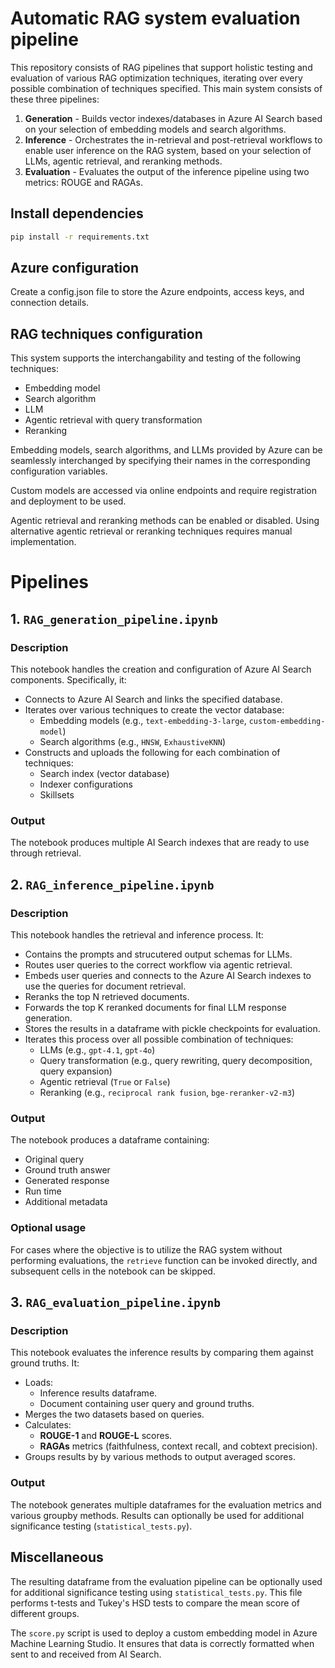 # Automatic RAG system evaluation pipeline

This repository consists of RAG pipelines that support holistic testing and evaluation of various RAG optimization techniques, iterating over every possible combination of techniques specified. This main system consists of these three pipelines:

1. **Generation** - Builds vector indexes/databases in Azure AI Search based on your selection of embedding models and search algorithms.
2. **Inference** - Orchestrates the in-retrieval and post-retrieval workflows to enable user inference on the RAG system, based on your selection of LLMs, agentic retrieval, and reranking methods.
3. **Evaluation** - Evaluates the output of the inference pipeline using two metrics: ROUGE and RAGAs. 

## Install dependencies


```bash
pip install -r requirements.txt
```

## Azure configuration

Create a config.json file to store the Azure endpoints, access keys, and connection details.

## RAG techniques configuration 
This system supports the interchangability and testing of the following techniques:
- Embedding model
- Search algorithm
- LLM
- Agentic retrieval with query transformation
- Reranking

Embedding models, search algorithms, and LLMs provided by Azure can be seamlessly interchanged by specifying their names in the corresponding configuration variables.

Custom models are accessed via online endpoints and require registration and deployment to be used.

Agentic retrieval and reranking methods can be enabled or disabled. Using alternative agentic retrieval or reranking techniques requires manual implementation. 

# Pipelines

## 1. `RAG_generation_pipeline.ipynb`

### Description
This notebook handles the creation and configuration of Azure AI Search components. Specifically, it:
- Connects to Azure AI Search and links the specified database.
- Iterates over various techniques to create the vector database:
  - Embedding models (e.g., `text-embedding-3-large`, `custom-embedding-model`)
  - Search algorithms (e.g., `HNSW`, `ExhaustiveKNN`)
- Constructs and uploads the following for each combination of techniques:
  - Search index (vector database)
  - Indexer configurations
  - Skillsets
 
### Output
The notebook produces multiple AI Search indexes that are ready to use through retrieval.

## 2. `RAG_inference_pipeline.ipynb`

### Description
This notebook handles the retrieval and inference process. It:
- Contains the prompts and strucutered output schemas for LLMs.
- Routes user queries to the correct workflow via agentic retrieval.
- Embeds user queries and connects to the Azure AI Search indexes to use the queries for document retrieval.
- Reranks the top N retrieved documents.
- Forwards the top K reranked documents for final LLM response generation.
- Stores the results in a dataframe with pickle checkpoints for evaluation.
- Iterates this process over all possible combination of techniques:
  - LLMs (e.g., `gpt-4.1`, `gpt-4o`)
  - Query transformation (e.g., query rewriting, query decomposition, query expansion)
  - Agentic retrieval (`True` or `False`)
  - Reranking (e.g., `reciprocal rank fusion`, `bge-reranker-v2-m3`)

### Output
The notebook produces a dataframe containing:
- Original query
- Ground truth answer
- Generated response
- Run time
- Additional metadata

### Optional usage
For cases where the objective is to utilize the RAG system without performing evaluations, the `retrieve` function can be invoked directly, and subsequent cells in the notebook can be skipped. 

## 3. `RAG_evaluation_pipeline.ipynb`

### Description
This notebook evaluates the inference results by comparing them against ground truths. It:
- Loads:
  - Inference results dataframe.
  - Document containing user query and ground truths.
- Merges the two datasets based on queries.
- Calculates:
  - **ROUGE-1** and **ROUGE-L** scores.
  - **RAGAs** metrics (faithfulness, context recall, and cobtext precision).
- Groups results by by various methods to output averaged scores.

### Output
The notebook generates multiple dataframes for the evaluation metrics and various groupby methods. Results can optionally be used for additional significance testing (`statistical_tests.py`).

## Miscellaneous

The resulting dataframe from the evaluation pipeline can be optionally used for additional significance testing using `statistical_tests.py`. This file performs t-tests and Tukey's HSD tests to compare the mean score of different groups.

The `score.py` script is used to deploy a custom embedding model in Azure Machine Learning Studio. It ensures that data is correctly formatted when sent to and received from AI Search.
